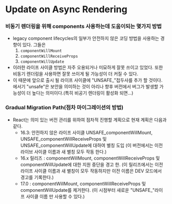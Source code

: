# Update on Async Rendering

### 비동기 렌더링을 위해 components 사용하는데 도움이되는 몇가지 방법
- legacy component lifecycles의 일부가 안전하지 않은 코딩 방법을 사용하는 경향이 있다. 그들은
	1. `componentWillMount`
	2. `componentWillReceiveProps`
	3. `componentWillUpdate`
- 이러한 라이프 사이클 방법은 자주 오용되거나 미묘하게 잘못 쓰이고 있었다. 또한 비동기 렌더링을 사용하면 잘못 쓰이게 될 가능성이 더 커질 수 있다.
- 이 때문에 앞으로 출시 될 라이프 사이클에 "UNSAFE_"접두사를 추가 할 것이다.
	에서기 "unsafe"은 보안을 의미하는 것이 아리나 향후 버전에서 버그가 발생할 가능성이 더 높다는 의미이다.(특히 비공기 렌더링이 활성화 되면...)

### Gradual Migration Path(점차 마이그레이션의 방법)
- React는 의미 있는 버전 관리를 위하여 점차적 진행할 계획으로 현재 계획은 다음과 같다.
	- 16.3: 안전하지 않은 라이프 사이클 UNSAFE_componentWillMount, UNSAFE_componentWillReceiveProps 및 UNSAFE_componentWillUpdate에 대하여 별칭 도입
		(이 버전에서는 이전 라이브 사이클 이름과 새 별칭 모두 작동 한다.)
	- 16.x 릴리즈 : componentWillMount, componentWillReceiveProps 및 componentWillUpdate에 대한 지원 중단을 경고 한.
		(이 릴리즈에서는 이전 라이프 사이클 이름과 새 별칭이 모두 작동하지만 이전 이름은 DEV 모드에서 경고를 기록한다.)
	- 17.0 : componentWillMount, componentWillReceiveProps 및 componentWillUpdate를 제거한다.
		(이 시점부터 새로운 "UNSAFE_"라이프 사이클 이름 만 사용할 수 있다.)
